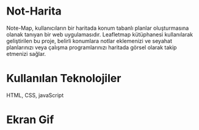 # Not-Harita

Note-Map, kullanıcıların bir haritada konum tabanlı planlar oluşturmasına olanak tanıyan bir web uygulamasıdır. Leafletmap kütüphanesi kullanılarak geliştirilen bu proje, belirli konumlara notlar eklemenizi ve seyahat planlarınızı veya çalışma programlarınızı haritada görsel olarak takip etmenizi sağlar.

# Kullanılan Teknolojiler

HTML, CSS, javaScript

# Ekran Gif
